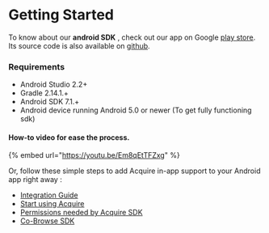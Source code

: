 # Getting Started

To know about our **android SDK** , check out our app on Google [play store](https://play.google.com/store/apps/details?id=com.acquire.sdk.app). Its source code is also available on [github](https://github.com/acquireio/acquireio-android).

### Requirements

* Android Studio 2.2+
* Gradle 2.14.1.+
* Android SDK 7.1.+
* Android device running Android 5.0 or newer \(To get fully functioning sdk\)

#### How-to video for ease the process.

{% embed url="https://youtu.be/Em8qEtTFZxg" %}

 Or, follow these simple steps to add Acquire in-app support to your Android app right away :

* [Integration Guide](integration-guide.md#steps-to-integrate-acquire-android-sdk-are-as-follows)
* [Start using Acquire](start-using-acquire.md#initialize-acquire-sdk)
* [Permissions needed by Acquire SDK](start-using-acquire.md#permissions-description)
* [Co-Browse SDK](cobrowse-sdk.md)

